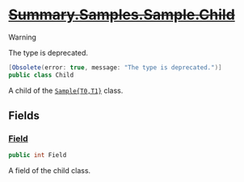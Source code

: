 # [~~Summary.Samples.Sample.Child~~](../src/Core/Samples/Sample.cs#L33)
> [!WARNING]
> The type is deprecated.

```cs
[Obsolete(error: true, message: "The type is deprecated.")]
public class Child
```

A child of the [`Sample{T0,T1}`](./Sample{T0,T1}.md) class.

## Fields
### [Field](../src/Core/Samples/Sample.cs#L38)
```cs
public int Field
```

A field of the child class.

